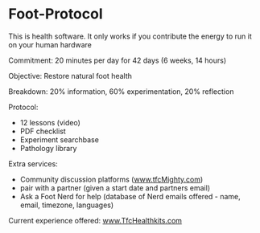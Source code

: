 # Foot-Protocol

This is health software. It only works if you contribute the energy to run it on your human hardware

Commitment: 20 minutes per day for 42 days (6 weeks, 14 hours)

Objective: Restore natural foot health

Breakdown: 20% information, 60% experimentation, 20% reflection

Protocol:
- 12 lessons (video)
- PDF checklist
- Experiment searchbase
- Pathology library

Extra services:
- Community discussion platforms (www.tfcMighty.com)
- pair with a partner (given a start date and partners email)
- Ask a Foot Nerd for help (database of Nerd emails offered - name, email, timezone, languages)

Current experience offered: www.TfcHealthkits.com
